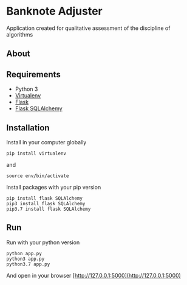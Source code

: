 # Banknote Adjuster
Application created for qualitative assessment of the discipline of algorithms

## About

## Requirements
* Python 3
* [Virtualenv](https://flask.palletsprojects.com/en/1.1.x/installation/#install-virtualenv)
* [Flask](https://flask.palletsprojects.com)
* [Flask SQLAlchemy](https://docs.sqlalchemy.org)

## Installation
Install in your computer globally
```
pip install virtualenv
```
and
```
source env/bin/activate
```
Install packages with your pip version
```
pip install flask SQLAlchemy
pip3 install flask SQLAlchemy
pip3.7 install flask SQLAlchemy
```

## Run
Run with your python version

```
python app.py
python3 app.py
python3.7 app.py
```
And open in your browser [http://127.0.0.1:5000](http://127.0.0.1:5000)


